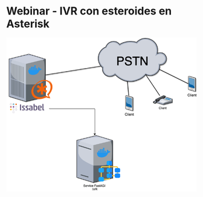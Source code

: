 # Webinar - IVR con esteroides en Asterisk

![stack Overflow](https://raw.githubusercontent.com/iperfex-team/webinar_irv_con_esteroides_en_asterisk/main/webinar_ivr_con_esteroides_en_asterisk.png)
